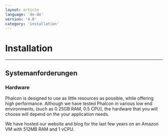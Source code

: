 ```yaml
---
layout: article
language: 'de-de'
version: '4.0'
category: 'installation'
---
```

# Installation

* * *

## Systemanforderungen

### Hardware

Phalcon is designed to use as little resources as possible, while offering high performance. Although we have tested Phalcon in various low end environments, (such as 0.25GB RAM, 0.5 CPU), the hardware that you will choose will depend on the your application needs.

We have hosted our website and blog for the last few years on an Amazon VM with 512MB RAM and 1 vCPU.